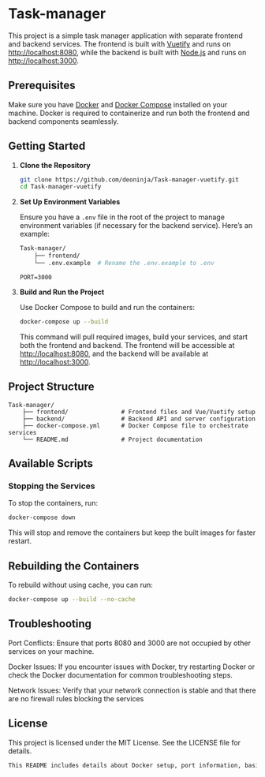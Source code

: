 # Task-manager

This project is a simple task manager application with separate frontend and backend services. The frontend is built with [Vuetify](https://vuetifyjs.com/) and runs on [http://localhost:8080](http://localhost:8080), while the backend is built with [Node.js](https://nodejs.org/) and runs on [http://localhost:3000](http://localhost:3000).

## Prerequisites

Make sure you have [Docker](https://www.docker.com/) and [Docker Compose](https://docs.docker.com/compose/) installed on your machine. Docker is required to containerize and run both the frontend and backend components seamlessly.

## Getting Started

1. **Clone the Repository**
    ```sh
    git clone https://github.com/deoninja/Task-manager-vuetify.git
    cd Task-manager-vuetify
    ```

2. **Set Up Environment Variables**

    Ensure you have a `.env` file in the root of the project to manage environment variables (if necessary for the backend service). Here’s an example:

    ```sh
    Task-manager/ 
        ├── frontend/          
        └── .env.example  # Rename the .env.example to .env
    ```
    
    ```plaintext
    PORT=3000
    ```

3. **Build and Run the Project**

    Use Docker Compose to build and run the containers:

    ```sh
    docker-compose up --build
    ```

    This command will pull required images, build your services, and start both the frontend and backend. The frontend will be accessible at [http://localhost:8080](http://localhost:8080), and the backend will be available at [http://localhost:3000](http://localhost:3000).

## Project Structure
```ssh
Task-manager/ 
    ├── frontend/               # Frontend files and Vue/Vuetify setup 
    ├── backend/                # Backend API and server configuration 
    ├── docker-compose.yml      # Docker Compose file to orchestrate services 
    └── README.md               # Project documentation
```

## Available Scripts

### Stopping the Services

To stop the containers, run:

```sh
docker-compose down
```
This will stop and remove the containers but keep the built images for faster restart.

## Rebuilding the Containers

To rebuild without using cache, you can run:

```sh
docker-compose up --build --no-cache
```

## Troubleshooting
Port Conflicts: Ensure that ports 8080 and 3000 are not occupied by other services on your machine.

Docker Issues: If you encounter issues with Docker, try restarting Docker or check the Docker documentation for common troubleshooting steps.

Network Issues: Verify that your network connection is stable and that there are no firewall rules blocking the services

## License
This project is licensed under the MIT License. See the LICENSE file for details.

```sh
This README includes details about Docker setup, port information, basic troubleshooting, and project structure, which will make it easier for others to understand
```
